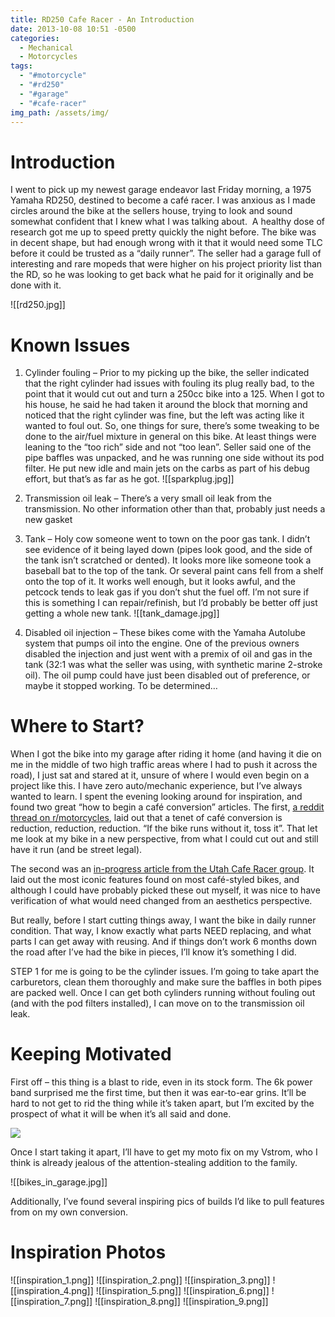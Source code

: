 ```yaml
---
title: RD250 Cafe Racer - An Introduction
date: 2013-10-08 10:51 -0500
categories:
  - Mechanical
  - Motorcycles
tags:
  - "#motorcycle"
  - "#rd250"
  - "#garage"
  - "#cafe-racer"
img_path: /assets/img/
---
```


# Introduction

I went to pick up my newest garage endeavor last Friday morning, a 1975 Yamaha RD250, destined to become a café racer. I was anxious as I made circles around the bike at the sellers house, trying to look and sound somewhat confident that I knew what I was talking about.  A healthy dose of research got me up to speed pretty quickly the night before. The bike was in decent shape, but had enough wrong with it that it would need some TLC before it could be trusted as a “daily runner”. The seller had a garage full of interesting and rare mopeds that were higher on his project priority list than the RD, so he was looking to get back what he paid for it originally and be done with it.

![[rd250.jpg]]

# Known Issues

1. Cylinder fouling – Prior to my picking up the bike, the seller indicated that the right cylinder had issues with fouling its plug really bad, to the point that it would cut out and turn a 250cc bike into a 125. When I got to his house, he said he had taken it around the block that morning and noticed that the right cylinder was fine, but the left was acting like it wanted to foul out. So, one things for sure, there’s some tweaking to be done to the air/fuel mixture in general on this bike. At least things were leaning to the “too rich” side and not “too lean”. Seller said one of the pipe baffles was unpacked, and he was running one side without its pod filter. He put new idle and main jets on the carbs as part of his debug effort, but that’s as far as he got.
      ![[sparkplug.jpg]]
2. Transmission oil leak – There’s a very small oil leak from the transmission. No other information other than that, probably just needs a new gasket
3. Tank – Holy cow someone went to town on the poor gas tank. I didn’t see evidence of it being layed down (pipes look good, and the side of the tank isn’t scratched or dented). It looks more like someone took a baseball bat to the top of the tank. Or several paint cans fell from a shelf onto the top of it. It works well enough, but it looks awful, and the petcock tends to leak gas if you don’t shut the fuel off. I’m not sure if this is something I can repair/refinish, but I’d probably be better off just getting a whole new tank.
      ![[tank_damage.jpg]]

4. Disabled oil injection – These bikes come with the Yamaha Autolube system that pumps oil into the engine. One of the previous owners disabled the injection and just went with a premix of oil and gas in the tank (32:1 was what the seller was using, with synthetic marine 2-stroke oil). The oil pump could have just been disabled out of preference, or maybe it stopped working. To be determined…

# Where to Start?

When I got the bike into my garage after riding it home (and having it die on me in the middle of two high traffic areas where I had to push it across the road), I just sat and stared at it, unsure of where I would even begin on a project like this. I have zero auto/mechanic experience, but I’ve always wanted to learn. I spent the evening looking around for inspiration, and found two great “how to begin a café conversion” articles. The first, [a reddit thread on r/motorcycles](http://www.reddit.com/r/motorcycles/comments/m5071/how_do_i_mod_my_bike_to_a_cafe_racer/ "How Do I Mod My Bike To A Cafe Racer"), laid out that a tenet of café conversion is reduction, reduction, reduction. “If the bike runs without it, toss it”. That let me look at my bike in a new perspective, from what I could cut out and still have it run (and be street legal).

The second was an [in-progress article from the Utah Cafe Racer group](http://www.utahcaferacer.com/how-to-build-a-cafe-racer/ "How To Build A Cafe Racer"). It laid out the most iconic features found on most café-styled bikes, and although I could have probably picked these out myself, it was nice to have verification of what would need changed from an aesthetics perspective.

But really, before I start cutting things away, I want the bike in daily runner condition. That way, I know exactly what parts NEED replacing, and what parts I can get away with reusing. And if things don’t work 6 months down the road after I’ve had the bike in pieces, I’ll know it’s something I did.

STEP 1 for me is going to be the cylinder issues. I’m going to take apart the carburetors, clean them thoroughly and make sure the baffles in both pipes are packed well. Once I can get both cylinders running without fouling out (and with the pod filters installed), I can move on to the transmission oil leak.

# Keeping Motivated

First off – this thing is a blast to ride, even in its stock form. The 6k power band surprised me the first time, but then it was ear-to-ear grins. It’ll be hard to not get to rid the thing while it’s taken apart, but I’m excited by the prospect of what it will be when it’s all said and done.

![](https://www.youtube.com/watch?v=WGu4imqnq08)

Once I start taking it apart, I’ll have to get my moto fix on my Vstrom, who I think is already jealous of the attention-stealing addition to the family.

![[bikes_in_garage.jpg]]

Additionally, I’ve found several inspiring pics of builds I’d like to pull features from on my own conversion.

# Inspiration Photos

![[inspiration_1.png]]
![[inspiration_2.png]]
![[inspiration_3.png]]
![[inspiration_4.png]]
![[inspiration_5.png]]
![[inspiration_6.png]]
![[inspiration_7.png]]
![[inspiration_8.png]]
![[inspiration_9.png]]